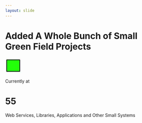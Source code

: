 ```yaml
---
layout: slide
---
```


# Added A Whole Bunch of Small Green Field Projects

![Brown Field][brownfield]

Currently at
# 55
Web Services, Libraries, Applications
and Other Small Systems

[brownfield]: assets/images/Green.jpg
